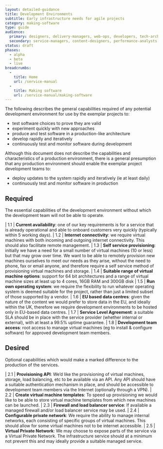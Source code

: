 ```yaml
---
layout: detailed-guidance
title: Development Environments
subtitle: Early infrastructure needs for agile projects
category: making-software
type: guide
audience:
  primary: designers, delivery-managers, web-ops, developers, tech-archs
  secondary: service-managers, content-designers, performance-analysts
status: draft
phases:
  - alpha
  - beta
  - live
breadcrumbs:
  -
    title: Home
    url: /service-manual
  -
    title: Making software
    url: /service-manual/making-software
---
```


The following describes the general capabilities required of any potential development environment for use by the exemplar projects to:

* test software choices to prove they are valid
* experiment quickly with new approaches
* produce and test software in a production-like architecture
* develop rapidly and iteratively
* continuously test and monitor software during development

Although this document does not describe the capabilities and characteristics of a production environment, there is a general presumption that any production environment should enable the exemplar project development teams to:

* deploy updates to the system rapidly and iteratively (ie at least daily)
* continuously test and monitor software in production


## Required

The essential capabilities of the development environment without which the development team will not be able to operate.

| 1.1 | **Current availability**: one of our key requirements is for a service that is already operational and able to onboard customers very quickly (typically within 5 working days).
| 1.2 | **Internet connectivity**: we require virtual machines with both incoming and outgoing internet connectivity. This should also facilitate remote management.
| 1.3 | **Self service provisioning**: initially we have a need for a small number of virtual machines (10 or less) but that may grow over time. We want to be able to remotely provision new machines ourselves to meet our needs as they arise, without the need to phone, fax or email anyone, and therefore require a self service method of provisioning virtual machines and storage.
| 1.4 | **Suitable range of virtual machine options**: support for 64 bit architectures and a range of virtual machine sizes at least up to 4 cores, 16GB RAM and 300GB disk
| 1.5 | **Run own operating system**: we require the flexibility to run whatever operating system is deemed suitable for the project, rather than just a limited subset of those supported by a vendor.
| 1.6 | **EU based data centres**: given the nature of the content we would prefer to store data in the EU, and ideally within the UK, therefore we require development environments to be hosted only in EU-based data centres.
| 1.7 | **Service Level Agreement**: a suitable SLA should be in place with the service provider (whether internal or external), with at least a 99.5% uptime guarantee.
| 1.8 | **Development team access**: root access to manage virtual machines (eg to install & configure software) for approved development team members.

## Desired

Optional capabilities which would make a marked difference to the production of the services.

| 2.1 | **Provisioning API**: We’d like the provisioning of virtual machines, storage, load balancing, etc to be available via an API. Any API should have a suitable authentication mechanism in place, and should be accessible to development team members via the Internet (optionally through a VPN).
| 2.2 | **Create virtual machine templates**: To speed up provisioning we would like to be able to store virtual machine templates from which new machines can be launched.
| 2.3 | **Firewall and load balancer service**: If available a managed firewall and/or load balancer service may be used.
| 2.4 | **Configurable private network**: We require the ability to manage internal networks, each consisting of specific groups of virtual machines. This should allow for some virtual machines not to be internet accessible.
| 2.5 | **Virtual Private Network**: We may choose to expose parts of the service via a Virtual Private Network. The infrastructure service should at a minimum not prevent this and may ideally provide a suitable managed service.

